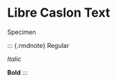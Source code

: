# Libre Caslon Text

Specimen

::: {.rmdnote}
Regular

_Italic_

**Bold**
:::

<!-- font -->

<link rel="preconnect" href="https://fonts.googleapis.com">
<link rel="preconnect" href="https://fonts.gstatic.com" crossorigin>
<link href="https://fonts.googleapis.com/css2?family=Libre+Caslon+Text:ital,wght@0,400;0,700;1,400&display=swap" rel="stylesheet">

<style type="text/css">
.rmdnote { font-family: "Libre Caslon Text", serif; }
</style>
